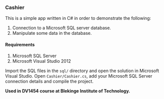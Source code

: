 ### Cashier
This is a simple app written in C# in order to demonstrate the following:

1. Connection to a Microsoft SQL server database.
2. Manipulate some data in the database.

#### Requirements
1. Microsoft SQL Server
2. Microsoft Visual Studio 2012 

Import the SQL files in the ``sql/`` directory and open the solution in Microsoft Visual Studio. Open ``Cashier/Cashier.cs``, add your Microsoft SQL Server connection details and compile the project. 

**Used in DV1454 course at Blekinge Institute of Technology.**
